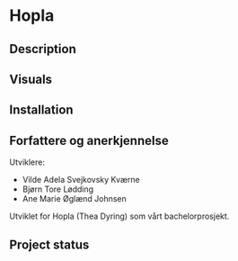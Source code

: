 # Hopla

## Description


## Visuals


## Installation


## Forfattere og anerkjennelse
Utviklere: 
- Vilde Adela Svejkovsky Kværne
- Bjørn Tore Lødding
- Ane Marie Øglænd Johnsen 

Utviklet for Hopla (Thea Dyring) som vårt bachelorprosjekt. 

## Project status

